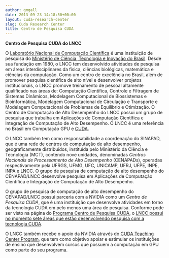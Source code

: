```yaml
---
author: gmgall
date: 2013-09-23 14:18:50+00:00
layout: cuda-research-center
slug: Cuda Research Center
title: Centro de Pesquisa CUDA
---
```


**Centro de Pesquisa CUDA do LNCC**

O [Laboratório Nacional de Computação Científica](http://www.lncc.br) é uma instituição de pesquisa do [Ministério de Ciência, Tecnologia e Inovação do Brasil](http://www.mcti.gov.br). Desde sua fundação em 1980, o LNCC tem desenvolvido atividades de pesquisa em áreas interdisciplinares da física, ciências biológicas, matemática e ciências da computação. Como um centro de excelência no Brasil, além de promover pesquisa científica de alto nível e desenvolver projetos institucionais, o LNCC promove treinamento de pessoal altamente qualificado nas áreas de: Computação Científica, Controle e Filtragem de Sistemas Dinâmicos, Modelagem Computacional de Biossistemas e Bioinformática, Modelagem Computacional de Circulação e Transporte e Modelagem Computacional de Problemas de Equilíbrio e Otimização. O Centro de Computação de Alto Desempenho do LNCC possui um grupo de pesquisa que trabalha em Aplicações de Computação Científica e Integração de Computação de Alto Desempenho. O LNCC é uma referência no Brasil em Computação GPU e [CUDA](http://www.nvidia.com.br/object/cuda_home_new_br.html).

O LNCC também tem como responsabilidade a coordenação do SINAPAD, que é uma rede de centros de computação de alto desempenho, geograficamente distribuídos, instituída pelo Ministério da Ciência e Tecnologia (MCT), contendo nove unidades, denominadas *Centros Nacionais de Processamento de Alto Desempenho* (CENAPADs), operadas respectivamente pela UFRGS, UFMG, UFC, UNICAMP, UFRJ, UFPE, INPE, INPA e LNCC. O grupo de pesquisa de computação de alto desempenho do CENAPAD/LNCC desenvolve pesquisa em Aplicações de Computação Científica e Integração de Computação de Alto Desempenho.

O grupo de pesquisa de computação de alto desempenho do CENAPAD/LNCC possui parceria com a NVIDIA como um *Centro de Pesquisa CUDA*, que é uma instituição que desenvolve atividades em torno da tecnologia CUDA em pelo menos uma área de pesquisa. Conforme pode ser visto na página do [Programa Centro de Pesquisa CUDA](https://research.nvidia.com/content/cuda-research-center-program), o [LNCC possui no momento sete áreas que estão desenvolvendo pesquisa com a tecnologia CUDA](https://research.nvidia.com/content/LNCC-crc-summary).

O LNCC também recebe o apoio da NVIDIA através do [CUDA Teaching Center Program](https://research.nvidia.com/content/cuda-teaching-center-ctc-program), que tem como objetivo apoiar e estimular os instituições de ensino que desenvolvem cursos que possuem a computação em GPU como parte do seu programa.
